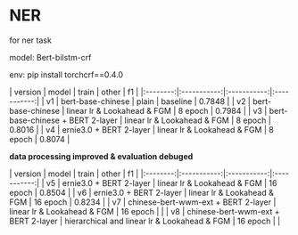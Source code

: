 # NER
for ner task

model: Bert-bilstm-crf

env: pip install torchcrf==0.4.0
    
| version | model | train | other | f1 |
|:--------:|:-----------:|:-----------:|:-----------:|
| v1 | bert-base-chinese | plain | baseline | 0.7848 |
| v2 | bert-base-chinese | linear lr & Lookahead & FGM | 8 epoch | 0.7984 |
| v3 | bert-base-chinese + BERT 2-layer | linear lr & Lookahead & FGM | 8 epoch | 0.8016 |
| v4 | ernie3.0 + BERT 2-layer | linear lr & Lookahead & FGM | 8 epoch | 0.8074 |

********data processing improved & evaluation debuged********


| version | model | train | other | f1 |
|:--------:|:-----------:|:-----------:|:-----------:|
| v5 | ernie3.0 + BERT 2-layer | linear lr & Lookahead & FGM | 16 epoch | 0.8504 |
| v6 | ernie3.0 + BERT 2-layer | linear lr & Lookahead & FGM | 16 epoch | 0.8234 |
| v7 | chinese-bert-wwm-ext + BERT 2-layer | linear lr & Lookahead & FGM | 16 epoch |  |
| v8 | chinese-bert-wwm-ext + BERT 2-layer | hierarchical and linear lr & Lookahead & FGM | 16 epoch |  |

